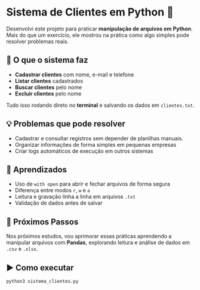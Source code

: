 # Sistema de Clientes em Python 🐍

Desenvolvi este projeto para praticar **manipulação de arquivos em Python**.  
Mais do que um exercício, ele mostrou na prática como algo simples pode resolver problemas reais.

## 🚀 O que o sistema faz
- **Cadastrar clientes** com nome, e-mail e telefone
- **Listar clientes** cadastrados
- **Buscar clientes** pelo nome
- **Excluir clientes** pelo nome

Tudo isso rodando direto no **terminal** e salvando os dados em `clientes.txt`.

## 💡 Problemas que pode resolver
- Cadastrar e consultar registros sem depender de planilhas manuais.
- Organizar informações de forma simples em pequenas empresas
- Criar logs automáticos de execução em outros sistemas

## 📖 Aprendizados
- Uso de `with open` para abrir e fechar arquivos de forma segura
- Diferença entre modos `r`, `w` e `a`
- Leitura e gravação linha a linha em arquivos `.txt`
- Validação de dados antes de salvar

## 🔮 Próximos Passos
Nos próximos estudos, vou aprimorar essas práticas aprendendo a manipular arquivos com **Pandas**, explorando leitura e análise de dados em `.csv` e `.xlsx`.

## ▶️ Como executar
```bash
python3 sistema_clientes.py
